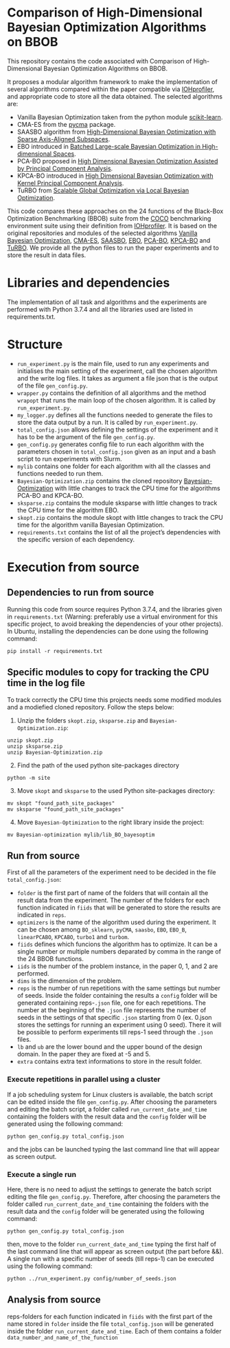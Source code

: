 # Comparison of High-Dimensional Bayesian Optimization Algorithms on BBOB
This repository contains the code associated with Comparison of High-Dimensional Bayesian Optimization Algorithms on BBOB.

It proposes a modular algorithm framework to make the implementation of several algorithms compared within the paper compatible
via [IOHprofiler](https://iohprofiler.github.io/), and appropriate code to store all the data obtained.
The selected algorithms are: 
- Vanilla Bayesian Optimization taken from the python module [scikit-learn](https://scikit-optimize.github.io/stable/auto_examples/bayesian-optimization.html).
- CMA-ES from the [pycma](https://github.com/CMA-ES/pycma) package.
- SAASBO algorithm from [High-Dimensional Bayesian Optimization with Sparse Axis-Aligned Subspaces](https://arxiv.org/pdf/2103.00349.pdf).
- EBO introduced in [Batched Large-scale Bayesian Optimization in High-dimensional Spaces](https://arxiv.org/pdf/1706.01445.pdf).
- PCA-BO proposed in [High Dimensional Bayesian Optimization Assisted by Principal Component Analysis](https://arxiv.org/pdf/2007.00925.pdf).
- KPCA-BO introduced in [High Dimensional Bayesian Optimization with Kernel Principal Component Analysis](https://arxiv.org/pdf/2204.13753.pdf).
- TuRBO from [Scalable Global Optimization via Local Bayesian Optimization](https://proceedings.neurips.cc/paper/2019/file/6c990b7aca7bc7058f5e98ea909e924b-Paper.pdf).

This code compares these approaches on the 24 functions of the Black-Box Optimization Benchmarking (BBOB) suite from the [COCO](https://arxiv.org/pdf/1603.08785.pdf) benchmarking environment suite using their definition from [IOHprofiler](https://iohprofiler.github.io/). It is based on the original repositories and modules of the selected algorithms [Vanilla Bayesian Optimization](https://scikit-optimize.github.io/stable/auto_examples/bayesian-optimization.html), [CMA-ES](https://github.com/CMA-ES/pycma), [SAASBO](https://github.com/martinjankowiak/saasbo), [EBO](https://github.com/zi-w/Ensemble-Bayesian-Optimization), [PCA-BO](https://github.com/wangronin/Bayesian-Optimization/tree/KPCA-BO), [KPCA-BO](https://github.com/wangronin/Bayesian-Optimization/tree/KPCA-BO) and [TuRBO](https://github.com/uber-research/TuRBO). We provide all the python files to run the paper experiments and to store the result in data files.

# Libraries and dependencies

The implementation of all task and algorithms and the experiments are performed with Python 3.7.4 and all the libraries used are listed in requirements.txt.

# Structure
- `run_experiment.py` is the main file, used to run any experiments and initialises the main setting of the experiment, call the chosen algorithm and the write log files. It takes as argument a file json that is the output of the file `gen_config.py`.
- `wrapper.py` contains the definition of all algorithms and the method `wrapopt` that runs the main loop of the chosen algorithm. It is called by `run_experiment.py`.
- `my_logger.py` defines all the functions needed to generate the files to store the data output by a run. It is called by `run_experiment.py`.
- `total_config.json` allows defining the settings of the experiment and it has to be the argument of the file `gen_config.py`. 
- `gen_config.py` generates config file to run each algorithm with the parameters chosen in `total_config.json` given as an input and a bash script to run experiments with Slurm.
- `mylib` contains one folder for each algorithm with all the classes and functions needed to run them.
- `Bayesian-Optimization.zip` contains the cloned repository [Bayesian-Optimization](https://github.com/wangronin/Bayesian-Optimization/tree/KPCA-BO) with little changes to track the CPU time for the algorithms PCA-BO and KPCA-BO.
- `sksparse.zip` contains the module sksparse with little changes to track the CPU time for the algorithm EBO.
- `skopt.zip` contains the module skopt with little changes to track the CPU time for the algorithm vanilla Bayesian Optimization.
- `requirements.txt` contains the list of all the project’s dependencies with the specific version of each dependency.

# Execution from source
## Dependencies to run from source

Running this code from source requires Python 3.7.4, and the libraries given in `requirements.txt` (Warning: preferably use a virtual environment for this specific project, to avoid breaking the dependencies of your other projects). In Ubuntu, installing the dependencies can be done using the following command:

```
pip install -r requirements.txt
```

## Specific modules to copy for tracking the CPU time in the log file
To track correctly the CPU time this projects needs some modified modules and a modiefied cloned repository. Follow the steps below:

1. Unzip the folders `skopt.zip`, `sksparse.zip` and `Bayesian-Optimization.zip`:
```
unzip skopt.zip
unzip sksparse.zip
unzip Bayesian-Optimization.zip
```
2. Find the path of the used python site-packages directory
```
python -m site
```
3. Move `skopt` and `sksparse` to the used Python site-packages directory:
```
mv skopt "found_path_site_packages"
mv sksparse "found_path_site_packages"
```
4. Move `Bayesian-Optimization` to the right library inside the project:
```
mv Bayesian-optimization mylib/lib_BO_bayesoptim
```
## Run from source
First of all the parameters of the experiment need to be decided in the file `total_config.json`: 
- `folder` is the first part of name of the folders that will contain all the result data from the experiment. The number of the folders for each function indicated in `fiids` that will be generated to store the results are indicated in `reps`.
- `optimizers` is the name of the algorithm used during the experiment. It can be chosen among `BO_sklearn`, `pyCMA`, `saasbo`, `EBO`, `EBO_B`, `linearPCABO`, `KPCABO`, `turbo1` and `turbom`.
- `fiids` defines which funcions the algorithm has to optimize. It can be a single number or multiple numbers deparated by comma in the range of the 24 BBOB functions.
- `iids` is the number of the problem instance, in the paper 0, 1, and 2 are performed.
- `dims` is the dimension of the problem.
- `reps` is the number of run repetitions with the same settings but number of seeds. Inside the folder containing the results a `config` folder will be generated containing reps-`.json` file, one for each repetitions. The number at the beginning of the `.json` file represents the number of seeds in the settings of that specific `.json` starting from 0 (ex. 0.json stores the settings for running an experiment using 0 seed). There it will be possible to perform experiments till reps-1 seed through the `.json` files.
- `lb` and `ub` are the lower bound and the upper bound of the design domain. In the paper they are fixed at -5 and 5.
- `extra` contains extra text informations to store in the result folder.
### Execute repetitions in parallel using a cluster
If a job scheduling system for Linux clusters is available, the batch script can be edited inside the file `gen_config.py`. 
After choosing the parameters and editing the batch script, a folder called `run_current_date_and_time` containing the folders with the result data and the `config` folder will be generated using the following command:
```
python gen_config.py total_config.json
```
and the jobs can be launched typing the last command line that will appear as screen output.
### Execute a single run
Here, there is no need to adjust the settings to generate the batch script editing the file `gen_config.py`. Therefore, after choosing the parameters the folder called `run_current_date_and_time` containing the folders with the result data and the `config` folder will be generated using the following command:
```
python gen_config.py total_config.json
```
then, move to the folder `run_current_date_and_time` typing the first half of the last command line that will appear as screen output (the part before &&).
A single run with a specific number of seeds (till reps-1) can be executed using the following command:
```
python ../run_experiment.py config/number_of_seeds.json
```
## Analysis from source
reps-folders for each function indicated in `fiids` with the first part of the name stored in `folder` inside the file `total_config.json` will be generated inside the folder `run_current_date_and_time`. Each of them contains a folder `data_number_and_name_of_the_function`


